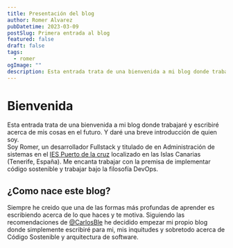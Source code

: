 ```yaml
---
title: Presentación del blog
author: Romer Alvarez
pubDatetime: 2023-03-09
postSlug: Primera entrada al blog
featured: false
draft: false
tags:
  - romer
ogImage: ""
description: Esta entrada trata de una bienvenida a mi blog donde trabajaré y escribiré acerca de mis cosas en el futuro. Y daré una breve introducción de quien soy.
---
```


# Bienvenida

Esta entrada trata de una bienvenida a mi blog donde trabajaré y escribiré acerca de mis cosas en el futuro. Y daré una breve introducción de quien soy.  
Soy Romer, un desarrollador Fullstack y titulado de en Administración de sistemas en el [IES Puerto de la cruz](https://iespuertodelacruz.es/) localizado en las Islas Canarias (Tenerife, España). Me encanta trabajar con la premisa de implementar código sostenible y trabajar bajo la filosofía DevOps.

## ¿Como nace este blog?

Siempre he creido que una de las formas más profundas de aprender es escribiendo acerca de lo que haces y te motiva. Siguiendo las recomendaciones de [@CarlosBle](https://www.linkedin.com/in/carlosble/) he decidido empezar mi propio blog donde simplemente escribiré para mi, mis inquitudes y sobretodo acerca de Código Sostenible y arquitectura de software.
